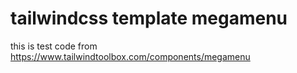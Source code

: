 # tailwindcss template megamenu

this is test code from https://www.tailwindtoolbox.com/components/megamenu